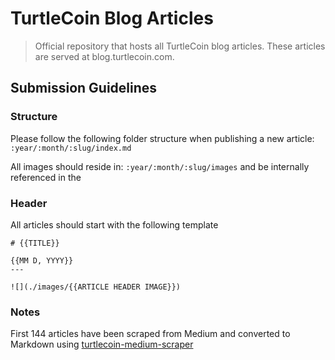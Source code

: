 # TurtleCoin Blog Articles
> Official repository that hosts all TurtleCoin blog articles. These articles are served at blog.turtlecoin.com.

## Submission Guidelines

### Structure
Please follow the following folder structure when publishing a new article: ``:year/:month/:slug/index.md``

All images should reside in: ``:year/:month/:slug/images`` and be internally referenced in the 

### Header

All articles should start with the following template

```
# {{TITLE}}

{{MM D, YYYY}}
---

![](./images/{{ARTICLE HEADER IMAGE}})

```

### Notes

First 144 articles have been scraped from Medium and converted to Markdown using [turtlecoin-medium-scraper](https://github.com/fexra/turtlecoin-medium-scraper)
